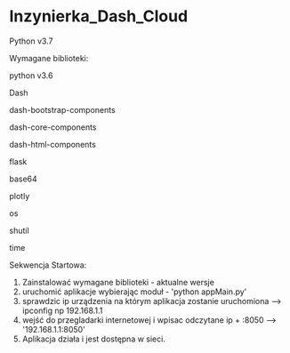 # Inzynierka_Dash_Cloud
Python v3.7

Wymagane biblioteki:

python v3.6

Dash

dash-bootstrap-components

dash-core-components

dash-html-components

flask

base64

plotly

os

shutil

time


Sekwencja Startowa:
1. Zainstalować wymagane biblioteki - aktualne wersje 
2. uruchomić aplikacje wybierając moduł - 'python appMain.py'
3. sprawdzic ip urządzenia na którym aplikacja zostanie uruchomiona --> ipconfig np 192.168.1.1
4. wejść do przegladarki internetowej i wpisac odczytane ip + :8050 --> '192.168.1.1:8050'
5. Aplikacja działa i jest dostępna w sieci.